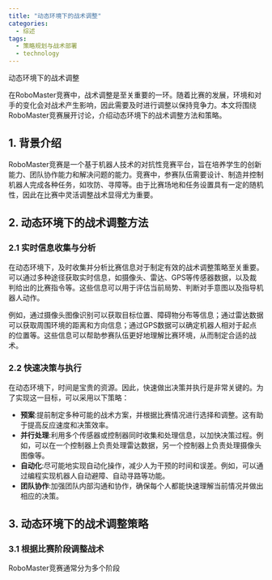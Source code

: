 ```yaml
---  
title: "动态环境下的战术调整"  
categories:  
  - 综述  
tags: 
  - 策略规划与战术部署 
  - technology  
---  
```


动态环境下的战术调整

在RoboMaster竞赛中，战术调整是至关重要的一环。随着比赛的发展，环境和对手的变化会对战术产生影响，因此需要及时进行调整以保持竞争力。本文将围绕RoboMaster竞赛展开讨论，介绍动态环境下的战术调整方法和策略。

## 1. 背景介绍

RoboMaster竞赛是一个基于机器人技术的对抗性竞赛平台，旨在培养学生的创新能力、团队协作能力和解决问题的能力。竞赛中，参赛队伍需要设计、制造并控制机器人完成各种任务，如攻防、寻障等。由于比赛场地和任务设置具有一定的随机性，因此在比赛中灵活调整战术显得尤为重要。

## 2. 动态环境下的战术调整方法

### 2.1 实时信息收集与分析

在动态环境下，及时收集并分析比赛信息对于制定有效的战术调整策略至关重要。可以通过多种途径获取实时信息，如摄像头、雷达、GPS等传感器数据，以及裁判给出的比赛指令等。这些信息可以用于评估当前局势、判断对手意图以及指导机器人动作。

例如，通过摄像头图像识别可以获取目标位置、障碍物分布等信息；通过雷达数据可以获取周围环境的距离和方向信息；通过GPS数据可以确定机器人相对于起点的位置等。这些信息可以帮助参赛队伍更好地理解比赛环境，从而制定合适的战术。

### 2.2 快速决策与执行

在动态环境下，时间是宝贵的资源。因此，快速做出决策并执行是非常关键的。为了实现这一目标，可以采用以下策略：

- **预案**:提前制定多种可能的战术方案，并根据比赛情况进行选择和调整。这有助于提高反应速度和决策效率。
- **并行处理**:利用多个传感器或控制器同时收集和处理信息，以加快决策过程。例如，可以在一个控制器上负责处理雷达数据，另一个控制器上负责处理摄像头图像等。
- **自动化**:尽可能地实现自动化操作，减少人为干预的时间和误差。例如，可以通过编程实现机器人自动避障、自动寻路等功能。
- **团队协作**:加强团队内部沟通和协作，确保每个人都能快速理解当前情况并做出相应的决策。

## 3. 动态环境下的战术调整策略

### 3.1 根据比赛阶段调整战术

RoboMaster竞赛通常分为多个阶段 
